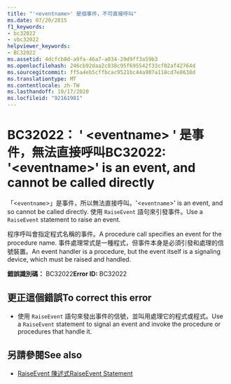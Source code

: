```yaml
---
title: "'<eventname>' 是個事件，不可直接呼叫"
ms.date: 07/20/2015
f1_keywords:
- bc32022
- vbc32022
helpviewer_keywords:
- BC32022
ms.assetid: 4dcfcb8d-a9fa-46a7-a034-29d9ff3a59b3
ms.openlocfilehash: 246cb92daa2c838c95f695542f33cf02af42764d
ms.sourcegitcommit: ff5a4eb5cffbcac9521bc44a907a118cd7e8638d
ms.translationtype: MT
ms.contentlocale: zh-TW
ms.lasthandoff: 10/17/2020
ms.locfileid: "92161981"
---
```

# <a name="bc32022-eventname-is-an-event-and-cannot-be-called-directly"></a><span data-ttu-id="158c1-102">BC32022： ' \<eventname> ' 是事件，無法直接呼叫</span><span class="sxs-lookup"><span data-stu-id="158c1-102">BC32022: '\<eventname>' is an event, and cannot be called directly</span></span>

<span data-ttu-id="158c1-103">「<`eventname`>」是事件，所以無法直接呼叫。</span><span class="sxs-lookup"><span data-stu-id="158c1-103">'<`eventname`>' is an event, and so cannot be called directly.</span></span> <span data-ttu-id="158c1-104">使用 `RaiseEvent` 語句來引發事件。</span><span class="sxs-lookup"><span data-stu-id="158c1-104">Use a `RaiseEvent` statement to raise an event.</span></span>

 <span data-ttu-id="158c1-105">程序呼叫會指定程式名稱的事件。</span><span class="sxs-lookup"><span data-stu-id="158c1-105">A procedure call specifies an event for the procedure name.</span></span> <span data-ttu-id="158c1-106">事件處理常式是一種程式，但事件本身是必須引發和處理的信號裝置。</span><span class="sxs-lookup"><span data-stu-id="158c1-106">An event handler is a procedure, but the event itself is a signaling device, which must be raised and handled.</span></span>

 <span data-ttu-id="158c1-107">**錯誤識別碼：** BC32022</span><span class="sxs-lookup"><span data-stu-id="158c1-107">**Error ID:** BC32022</span></span>

## <a name="to-correct-this-error"></a><span data-ttu-id="158c1-108">更正這個錯誤</span><span class="sxs-lookup"><span data-stu-id="158c1-108">To correct this error</span></span>

- <span data-ttu-id="158c1-109">使用 `RaiseEvent` 語句來發出事件的信號，並叫用處理它的程式或程式。</span><span class="sxs-lookup"><span data-stu-id="158c1-109">Use a `RaiseEvent` statement to signal an event and invoke the procedure or procedures that handle it.</span></span>

## <a name="see-also"></a><span data-ttu-id="158c1-110">另請參閱</span><span class="sxs-lookup"><span data-stu-id="158c1-110">See also</span></span>

- [<span data-ttu-id="158c1-111">RaiseEvent 陳述式</span><span class="sxs-lookup"><span data-stu-id="158c1-111">RaiseEvent Statement</span></span>](../statements/raiseevent-statement.md)
